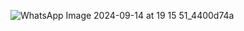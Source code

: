 
![WhatsApp Image 2024-09-14 at 19 15 51_4400d74a](https://github.com/user-attachments/assets/70e7eed7-6d3c-4458-950f-09e1f2145e80)
